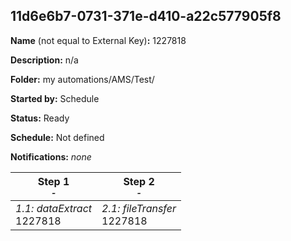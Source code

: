 ## 11d6e6b7-0731-371e-d410-a22c577905f8

**Name** (not equal to External Key)**:** 1227818

**Description:** n/a

**Folder:** my automations/AMS/Test/

**Started by:** Schedule

**Status:** Ready

**Schedule:** Not defined

**Notifications:** _none_


| Step 1<br>_<small>-</small>_ | Step 2<br>_<small>-</small>_ |
| --- | --- |
| _1.1: dataExtract_<br>1227818 | _2.1: fileTransfer_<br>1227818 |
